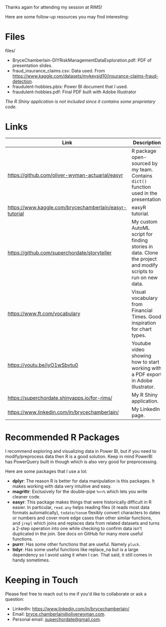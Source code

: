 Thanks again for attending my session at RIMS!

Here are some follow-up resources you may find interesting:

# Files

files/
- BryceChamberlain-DIYRiskManagementDataExploration.pdf: PDF of presentation slides.
- fraud_insurance_claims.csv: Data used. From https://www.kaggle.com/datasets/mykeysid10/insurance-claims-fraud-detection. 
- fraudulent-hobbies.pbix: Power BI document that I used.
- fraudulent-hobbies.pdf: Final PDF built with Adobe Illustrator

*The R Shiny application is not included since it contains some proprietary code.*

# Links

| Link      | Description |
| ----------- | ----------- |
| https://github.com/oliver-wyman-actuarial/easyr | R package open-sourced by my team. Contains `dict()` function used in the presentation. |
| https://www.kaggle.com/brycechamberlain/easyr-tutorial | easyR tutorial. |
| https://github.com/superchordate/storyteller | My custom AutoML script for finding stories in data. Clone the project and modify scripts to run on new data. |
| https://www.ft.com/vocabulary | Visual vocabulary from Financial Times. Good inspiration for chart types. |
| https://youtu.be/iyO1wSbvtu0 | Youtube video showing how to start working with a PDF export in Adobe Illustrator. |
| https://superchordate.shinyapps.io/for-rims/ | My R Shiny application. |
| https://www.linkedin.com/in/brycechamberlain/ | My LinkedIn page. |

# Recommended R Packages

I recommend exploring and visualizing data in Power BI, but if you need to modify/preprocess data then R is a good solution. Keep in mind PowerBI has PowerQuery built in though which is also very good for preprocessing. 

Here are some packages that I use a lot:

* **dplyr**: The reason R is better for data manipulation is this packages. It makes working with data very intuitive and easy. 
* **magrittr**: Exclusively for the double-pipe `%<>%` which lets you write cleaner code. 
* **easyr**: This package makes things that were historically difficult in R easier. In particular, `read.any` helps reading files (it reads most data formats automatically), `todate/tonum` flexibly convert characters to dates or numbers and cover more edge cases than other similar functions, and `jrepl` which joins and replaces data from related datasets and turns a 2-step operation into one while checking to confirm data isn't duplicated in the join. See docs on GitHub for many more useful functions. 
* **purrr**: Has some other functions that are useful. Namely `pluck`.
* **tidyr**: Has some useful functions like replace_na but is a large dependency so I avoid using it when I can. That said, it still comes in handy sometimes. 

# Keeping in Touch

Please feel free to reach out to me if you'd like to collaborate or ask a question:

* LinkedIn: https://www.linkedin.com/in/brycechamberlain/
* Email: bryce.chamberlain@oliverwyman.com.
* Personal email: superchordate@gmail.com.

